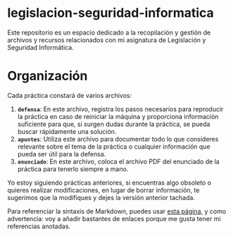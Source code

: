 # legislacion-seguridad-informatica
Este repositorio es un espacio dedicado a la recopilación y gestión de archivos y recursos relacionados con mi asignatura de Legislación y Seguridad Informática.

# Organización
Cada práctica constará de varios archivos:
1. **`defensa`**: En este archivo, registra los pasos necesarios para reproducir la práctica en caso de reiniciar la máquina y proporciona información suficiente para que, si surgen dudas durante la práctica, se pueda buscar rápidamente una solución.
2. **`apuntes`**: Utiliza este archivo para documentar todo lo que consideres relevante sobre el tema de la práctica o cualquier información que pueda ser útil para la defensa.
3. **`enunciado`**: En este archivo, coloca el archivo PDF del enunciado de la práctica para tenerlo siempre a mano.

Yo estoy siguiendo prácticas anteriores, si encuentras algo obsoleto o quieres realizar modificaciones, en lugar de borrar información, te sugerimos que la modifiques y dejes la versión anterior tachada. 

Para referenciar la sintaxis de Markdown, puedes usar [esta página](https://docs.github.com/es/get-started/writing-on-github/getting-started-with-writing-and-formatting-on-github/basic-writing-and-formatting-syntax), y como advertencia: voy a añadir bastantes de enlaces porque me gusta tener mi referencias anotadas.





